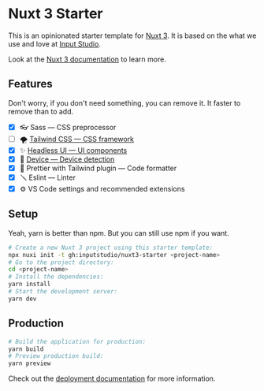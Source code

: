 # Nuxt 3 Starter

This is an opinionated starter template for [Nuxt 3](https://nuxt.com). It is based on the what we use and love at [Input Studio](https://inputstudio.co).

Look at the [Nuxt 3 documentation](https://nuxt.com/docs/getting-started/introduction) to learn more.

## Features

Don't worry, if you don't need something, you can remove it. It faster to remove than to add.

- [x] 👓 Sass — CSS preprocessor
- [ ] 🌪️ [Tailwind CSS — CSS framework](https://tailwindcss.com)
- [x] ✨ [Headless UI — UI components](https://headlessui.dev)
- [x] 📱 [Device — Device detection](https://nuxt.com/modules/device)
- [x] 🧹 Prettier with Tailwind plugin — Code formatter
- [x] 🪛 Eslint — Linter
- [x] ⚙️ VS Code settings and recommended extensions

## Setup

Yeah, yarn is better than npm. But you can still use npm if you want.

```bash
# Create a new Nuxt 3 project using this starter template:
npx nuxi init -t gh:inputstudio/nuxt3-starter <project-name>
# Go to the project directory:
cd <project-name>
# Install the dependencies:
yarn install
# Start the development server:
yarn dev
```

## Production

```bash
# Build the application for production:
yarn build
# Preview production build:
yarn preview
```

Check out the [deployment documentation](https://nuxt.com/docs/getting-started/deployment) for more information.

